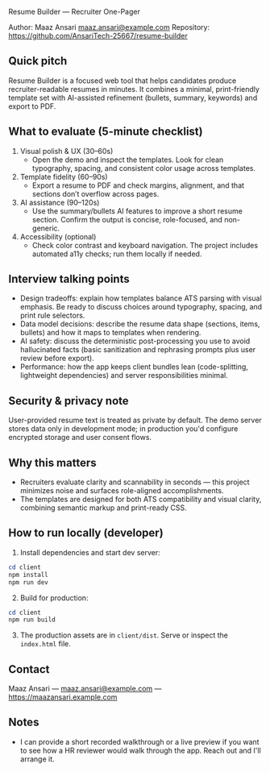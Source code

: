 Resume Builder — Recruiter One-Pager

Author: Maaz Ansari <maaz.ansari@example.com>
Repository: https://github.com/AnsariTech-25667/resume-builder

Quick pitch
-----------
Resume Builder is a focused web tool that helps candidates produce recruiter-readable resumes in minutes. It combines a minimal, print-friendly template set with AI-assisted refinement (bullets, summary, keywords) and export to PDF.

What to evaluate (5-minute checklist)
------------------------------------
1) Visual polish & UX (30–60s)
   - Open the demo and inspect the templates. Look for clean typography, spacing, and consistent color usage across templates.
2) Template fidelity (60–90s)
   - Export a resume to PDF and check margins, alignment, and that sections don’t overflow across pages.
3) AI assistance (90–120s)
   - Use the summary/bullets AI features to improve a short resume section. Confirm the output is concise, role-focused, and non-generic.
4) Accessibility (optional)
   - Check color contrast and keyboard navigation. The project includes automated a11y checks; run them locally if needed.

Interview talking points
------------------------
- Design tradeoffs: explain how templates balance ATS parsing with visual emphasis. Be ready to discuss choices around typography, spacing, and print rule selectors.
- Data model decisions: describe the resume data shape (sections, items, bullets) and how it maps to templates when rendering.
- AI safety: discuss the deterministic post-processing you use to avoid hallucinated facts (basic sanitization and rephrasing prompts plus user review before export).
- Performance: how the app keeps client bundles lean (code-splitting, lightweight dependencies) and server responsibilities minimal.

Security & privacy note
-----------------------
User-provided resume text is treated as private by default. The demo server stores data only in development mode; in production you'd configure encrypted storage and user consent flows.

Why this matters
-----------------
- Recruiters evaluate clarity and scannability in seconds — this project minimizes noise and surfaces role-aligned accomplishments.
- The templates are designed for both ATS compatibility and visual clarity, combining semantic markup and print-ready CSS.

How to run locally (developer)
------------------------------
1) Install dependencies and start dev server:

```powershell
cd client
npm install
npm run dev
```

2) Build for production:

```powershell
cd client
npm run build
```

3) The production assets are in `client/dist`. Serve or inspect the `index.html` file.

Contact
-------
Maaz Ansari — maaz.ansari@example.com — https://maazansari.example.com

Notes
-----
- I can provide a short recorded walkthrough or a live preview if you want to see how a HR reviewer would walk through the app. Reach out and I'll arrange it.
